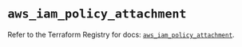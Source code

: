 # `aws_iam_policy_attachment`

Refer to the Terraform Registry for docs: [`aws_iam_policy_attachment`](https://registry.terraform.io/providers/hashicorp/aws/6.4.0/docs/resources/iam_policy_attachment).
